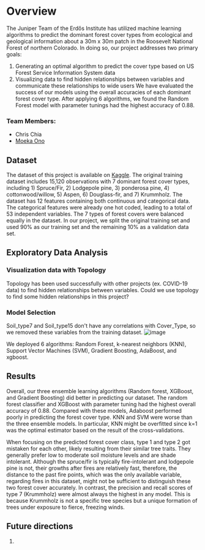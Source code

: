 # Overview
The Juniper Team of the Erdős Institute has utilized machine learning algorithms to predict the dominant forest cover types from ecological and geological information about a 30m x 30m patch in the Roosevelt National Forest of northern Colorado. In doing so, our project addresses two primary goals:
1. Generating an optimal algorithm to predict the cover type based on US Forest Service Information System data
2. Visualizing data to find hidden relationships between variables and communicate these relationships to wide users
We have evaluated the success of our models using the overall accuracies of each dominant forest cover type. After applying 6 algorithms, we found the Random Forest model with parameter tunings had the highest accuracy of 0.88. 

### Team Members:
- Chris Chia
- [Moeka Ono](https://www.linkedin.com/in/moeka-ono/)

## Dataset
The dataset of this project is available on [Kaggle](https://www.kaggle.com/competitions/forest-cover-type-kernels-only/data). The original training dataset includes 15,120 observations with 7 dominant forest cover types, including 1) Spruce/Fir, 2) Lodgepole pine, 3) ponderosa pine, 4) cottonwood/willow, 5) Aspen, 6) Douglass-fir, and 7) Krummholz. The dataset has 12 features containing both continuous and categorical data. The categorical features were already one hot coded, leading to a total of 53 independent variables. The 7 types of forest covers were balanced equally in the dataset. In our project, we split the original training set and used 90% as our training set and the remaining 10% as a validation data set. 

## Exploratory Data Analysis
### Visualization data with Topology
Topology has been used successfully with other projects (ex. COVID-19 data) to find hidden relationships between variables. Could we use topology to find some hidden relationships in this project?

### Model Selection
Soil_type7 and Soil_type15 don't have any correlations with Cover_Type, so we removed these variables from the training dataset.
![image](https://user-images.githubusercontent.com/90373346/204120644-ff4ba1d8-f6a3-4b04-bcfe-23425a923e38.png)

We deployed 6 algorithms: Random Forest, k-nearest neighbors (KNN), Support Vector Machines (SVM), Gradient Boosting, AdaBoost, and xgboost. 

## Results
Overall, our three ensemble learning algorithms (Random forest, XGBoost, and Gradient Boosting) did better in predicting our dataset. The random forest classifier and XGBoost with parameter tuning had the highest overall accuracy of 0.88. Compared with these models, Adaboost performed poorly in predicting the forest cover type. KNN and SVM were worse than the three ensemble models. In particular, KNN might be overfitted since k=1 was the optimal estimator based on the result of the cross-validations.

When focusing on the predicted forest cover class, type 1 and type 2 got mistaken for each other, likely resulting from their similar tree traits. They generally prefer low to moderate soil moisture levels and are shade intolerant. Although the spruce/fir is typically fire-intolerant and lodgepole pine is not, their growths after fires are relatively fast, therefore, the distance to the past fire points, which was the only available variable, regarding fires in this dataset, might not be sufficient to distinguish these two forest cover accurately. In contrast, the precision and recall scores of type 7 (Krummholz) were almost always the highest in any model. This is because Krummholz is not a specific tree species but a unique formation of trees under exposure to fierce, freezing winds.  

## Future directions
1. 
